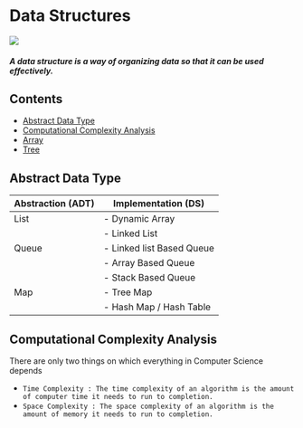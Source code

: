 # Data Structures
![](ds.png)

#### *A data structure is a way of organizing data so that it can be used effectively.*

## Contents

- [Abstract Data Type](https://github.com/ramanaditya/data-structure-and-algorithms/tree/master/DataStructures#abstract-data-type)
- [Computational Complexity Analysis](https://github.com/ramanaditya/data-structure-and-algorithms/tree/master/DataStructures#computational-complexity-analysis)
- [Array](https://github.com/ramanaditya/data-structure-and-algorithms/tree/master/DataStructures/Array)
- [Tree](https://github.com/ramanaditya/data-structure-and-algorithms/tree/master/DataStructures/tree)

## Abstract Data Type


| Abstraction (ADT) | Implementation (DS) |
| --- | --- |
| List | - Dynamic Array |
| | - Linked List |
| Queue | - Linked list Based Queue |
| | - Array Based Queue |
| | - Stack Based Queue |
| Map | - Tree Map |
| | - Hash Map / Hash Table |

## Computational Complexity Analysis
There are only two things on which everything in Computer Science depends
- ```Time Complexity : The time complexity of an algorithm is the amount of computer time it needs to run to completion. ``` 
- ```Space Complexity : The space complexity of an algorithm is the amount of memory it needs to run to completion. ``` 

   
